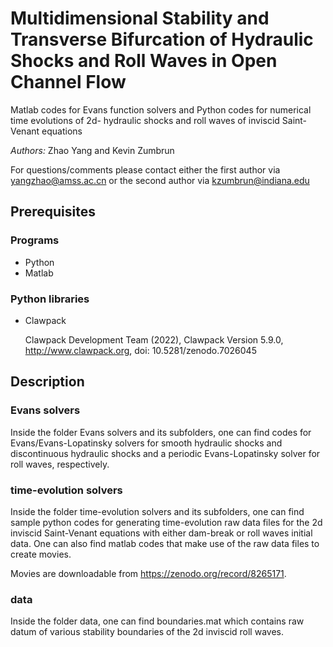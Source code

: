 # Multidimensional Stability and Transverse Bifurcation of Hydraulic Shocks and Roll Waves in Open Channel Flow

Matlab codes for Evans function solvers and Python codes for numerical time evolutions of 2d- hydraulic shocks and roll waves of inviscid Saint-Venant equations 


_Authors:_ Zhao Yang and Kevin Zumbrun 

For questions/comments please contact either the first author via yangzhao@amss.ac.cn or the second author via kzumbrun@indiana.edu

## Prerequisites

### Programs

*  Python 
*  Matlab 

### Python libraries

* Clawpack
  
  Clawpack Development Team (2022), Clawpack Version 5.9.0, http://www.clawpack.org, doi: 10.5281/zenodo.7026045
  
## Description 

### Evans solvers

Inside the folder Evans solvers and its subfolders, one can find codes for Evans/Evans-Lopatinsky solvers for smooth hydraulic shocks and discontinuous hydraulic shocks and a periodic Evans-Lopatinsky solver for roll waves, respectively.

### time-evolution solvers

Inside the folder time-evolution solvers and its subfolders, one can find sample python codes for generating time-evolution raw data files for the 2d inviscid Saint-Venant equations with either dam-break or roll waves initial data. One can also find matlab codes that make use of the raw data files to create movies.

Movies are downloadable from https://zenodo.org/record/8265171.

### data

Inside the folder data, one can find boundaries.mat which contains raw datum of various stability boundaries of the 2d inviscid roll waves.








